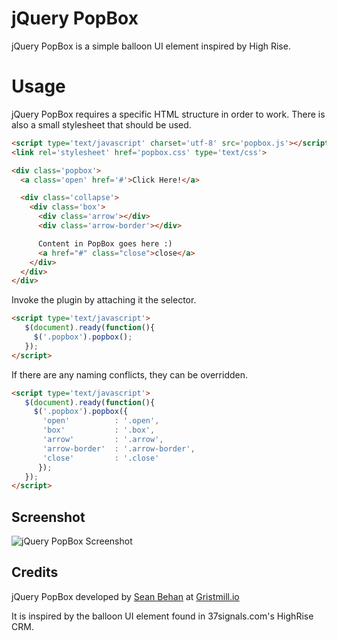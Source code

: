 # jQuery PopBox

jQuery PopBox is a simple balloon UI element inspired by High Rise.

# Usage
jQuery PopBox requires a specific HTML structure in order to work. There is also a small stylesheet that should be used.

```html
<script type='text/javascript' charset='utf-8' src='popbox.js'></script>
<link rel='stylesheet' href='popbox.css' type='text/css'>

<div class='popbox'>
  <a class='open' href='#'>Click Here!</a>

  <div class='collapse'>
    <div class='box'>
      <div class='arrow'></div>
      <div class='arrow-border'></div>

      Content in PopBox goes here :)
      <a href="#" class="close">close</a>
    </div>
  </div>
</div>
```

Invoke the plugin by attaching it the selector.

```html
<script type='text/javascript'>
   $(document).ready(function(){
     $('.popbox').popbox();
   });
</script>
```

If there are any naming conflicts, they can be overridden.

```html
<script type='text/javascript'>
   $(document).ready(function(){
     $('.popbox').popbox({
       'open'          : '.open',
       'box'           : '.box',
       'arrow'         : '.arrow',
       'arrow-border'  : '.arrow-border',
       'close'         : '.close'
      });
   });
</script>
```

## Screenshot
![jQuery PopBox Screenshot](https://github.com/gristmill/jquery-popbox/raw/master/screenshot.png)

## Credits

jQuery PopBox developed by [Sean Behan](http://twitter.com/_sbehan) at [Gristmill.io](http://gristmill.io)

It is inspired by the balloon UI element found in 37signals.com's HighRise CRM.
